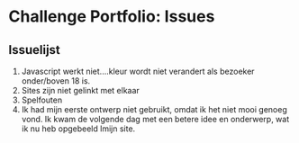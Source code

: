 # Challenge Portfolio: Issues

## Issuelijst

1. Javascript werkt niet....kleur wordt niet verandert als bezoeker onder/boven 18 is. 
2. Sites zijn niet gelinkt met elkaar
3. Spelfouten
4. Ik had mijn eerste ontwerp niet gebruikt, omdat ik het niet mooi genoeg vond. Ik kwam de volgende dag met een betere idee en onderwerp, wat ik nu heb opgebeeld lmijn  site. 